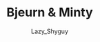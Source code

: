 ---
media: "images/rounds/round_2/bjeurn_shelters_from_the_cold.png"
media_type: image
type: art
title: Bjeurn & Minty
author: [Lazy_Shyguy]
desc: Bjeurn Suez and Minty shelter from a storm in an improvised shelter.
---
